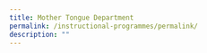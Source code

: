 ```yaml
---
title: Mother Tongue Department
permalink: /instructional-programmes/permalink/
description: ""
---
```


